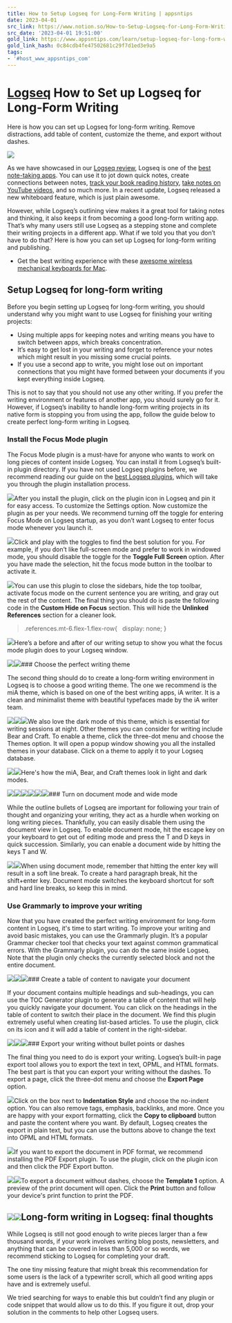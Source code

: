 ```yaml
---
title: How to Setup Logseq for Long-Form Writing | appsntips
date: 2023-04-01
src_link: https://www.notion.so/How-to-Setup-Logseq-for-Long-Form-Writing-appsntips-041458b6b09248f7847457612fc70fcf
src_date: '2023-04-01 19:51:00'
gold_link: https://www.appsntips.com/learn/setup-logseq-for-long-form-writing/
gold_link_hash: 0c84cdb4fe47502681c29f7d1ed3e9a5
tags:
- '#host_www_appsntips_com'
---
```




[Logseq](https://www.appsntips.com/tag/logseq/)
How to Set up Logseq for Long-Form Writing
==========================================


Here is how you can set up Logseq for long-form writing. Remove distractions, add table of content, customize the theme, and export without dashes. 



![](/content/images/size/w1200/2023/03/Logseq-long-form-writing-setup.jpg)



As we have showcased in our [Logseq review](https://www.appsntips.com/logseq-review-note-taking-personal-knowledge-management-app/), Logseq is one of the [best note-taking apps](https://www.appsntips.com/best-note-taking-apps/). You can use it to jot down quick notes, create connections between notes, [track your book reading history](https://www.appsntips.com/learn/create-book-tracker-logseq-keep-track-books-you-read/), [take notes on YouTube videos](https://www.appsntips.com/learn/use-logseq-take-notes-youtube-videos/), and so much more. In a recent update, Logseq released a new whiteboard feature, which is just plain awesome.

However, while Logseq’s outlining view makes it a great tool for taking notes and thinking, it also keeps it from becoming a good long-form writing app. That’s why many users still use Logseq as a stepping stone and complete their writing projects in a different app. What if we told you that you don’t have to do that? Here is how you can set up Logseq for long-form writing and publishing.

* Get the best writing experience with these [awesome wireless mechanical keyboards for Mac](https://www.appsntips.com/best-wireless-mechanical-keyboards-for-mac/).

Setup Logseq for long-form writing
----------------------------------

Before you begin setting up Logseq for long-form writing, you should understand why you might want to use Logseq for finishing your writing projects:

* Using multiple apps for keeping notes and writing means you have to switch between apps, which breaks concentration.
* It’s easy to get lost in your writing and forget to reference your notes which might result in you missing some crucial points.
* If you use a second app to write, you might lose out on important connections that you might have formed between your documents if you kept everything inside Logseq.

This is not to say that you should not use any other writing. If you prefer the writing environment or features of another app, you should surely go for it. However, if Logseq’s inability to handle long-form writing projects in its native form is stopping you from using the app, follow the guide below to create perfect long-form writing in Logseq.

### Install the Focus Mode plugin

The Focus Mode plugin is a must-have for anyone who wants to work on long pieces of content inside Logseq. You can install it from Logseq’s built-in plugin directory. If you have not used Logseq plugins before, we recommend reading our guide on the [best Logseq plugins](https://www.appsntips.com/best-logseq-plugins/), which will take you through the plugin installation process.

![](https://www.appsntips.com/content/images/2023/03/focus-mode-plugin.jpg)After you install the plugin, click on the plugin icon in Logseq and pin it for easy access. To customize the Settings option. Now customize the plugin as per your needs. We recommend turning off the toggle for entering Focus Mode on Logseq startup, as you don’t want Logseq to enter focus mode whenever you launch it.

![](https://www.appsntips.com/content/images/2023/03/focus-mode-plugin-1.jpg)Click and play with the toggles to find the best solution for you. For example, if you don’t like full-screen mode and prefer to work in windowed mode, you should disable the toggle for the ****Toggle Full Screen**** option. After you have made the selection, hit the focus mode button in the toolbar to activate it.

![](https://www.appsntips.com/content/images/2023/03/focus-mode-plugin-2.jpg)You can use this plugin to close the sidebars, hide the top toolbar, activate focus mode on the current sentence you are writing, and gray out the rest of the content. The final thing you should do is paste the following code in the ****Custom Hide on Focus**** section. This will hide the ****Unlinked References**** section for a cleaner look. 


> .references.mt-6.flex-1.flex-row{   display: none; }

![](https://www.appsntips.com/content/images/2023/03/focus-mode-plugin-3.jpg)Here’s a before and after of our writing setup to show you what the focus mode plugin does to your Logseq window.

![](https://www.appsntips.com/content/images/2023/03/without-focus-mode.jpg)![](https://www.appsntips.com/content/images/2023/03/with-focus-mode.jpg)### Choose the perfect writing theme

The second thing should do to create a long-form writing environment in Logseq is to choose a good writing theme. The one we recommend is the miA theme, which is based on one of the best writing apps, iA writer. It is a clean and minimalist theme with beautiful typefaces made by the iA writer team.

![](https://www.appsntips.com/content/images/2023/03/miA-theme.jpg)![](https://www.appsntips.com/content/images/2023/03/Bear-theme.jpg)![](https://www.appsntips.com/content/images/2023/03/Craft-theme.jpg)We also love the dark mode of this theme, which is essential for writing sessions at night. Other themes you can consider for writing include Bear and Craft. To enable a theme, click the three-dot menu and choose the Themes option. It will open a popup window showing you all the installed themes in your database. Click on a theme to apply it to your Logseq database.

![](https://www.appsntips.com/content/images/2023/03/Using-themes-in-Logseq-1.jpg)![](https://www.appsntips.com/content/images/2023/03/Using-themes-in-Logseq-2.jpg)Here's how the miA, Bear, and Craft themes look in light and dark modes.

![](https://www.appsntips.com/content/images/2023/03/Bear-dark-1.jpg)![](https://www.appsntips.com/content/images/2023/03/bear-light-1.jpg)![](https://www.appsntips.com/content/images/2023/03/craft-dark-1.jpg)![](https://www.appsntips.com/content/images/2023/03/craft-light-1.jpg)![](https://www.appsntips.com/content/images/2023/03/miA-dark-1.jpg)![](https://www.appsntips.com/content/images/2023/03/miA-light-1.jpg)### Turn on document mode and wide mode

While the outline bullets of Logseq are important for following your train of thought and organizing your writing, they act as a hurdle when working on long writing pieces. Thankfully, you can easily disable them using the document view in Logseq. To enable document mode, hit the escape key on your keyboard to get out of editing mode and press the T and D keys in quick succession. Similarly, you can enable a document wide by hitting the keys T and W.

![](https://www.appsntips.com/content/images/2023/03/document-mode.jpg)![](https://www.appsntips.com/content/images/2023/03/wide-mode.jpg)When using document mode, remember that hitting the enter key will result in a soft line break. To create a hard paragraph break, hit the shift+enter key. Document mode switches the keyboard shortcut for soft and hard line breaks, so keep this in mind.

### Use Grammarly to improve your writing

Now that you have created the perfect writing environment for long-form content in Logseq, it's time to start writing. To improve your writing and avoid basic mistakes, you can use the Grammarly plugin. It’s a popular Grammar checker tool that checks your text against common grammatical errors. With the Grammarly plugin, you can do the same inside Logseq. Note that the plugin only checks the currently selected block and not the entire document.

![](https://www.appsntips.com/content/images/2023/03/Grammarly-plugin.jpg)![](https://www.appsntips.com/content/images/2023/03/using-Grammarly-plugin-in-logseq.jpg)![](https://www.appsntips.com/content/images/2023/03/Grammarly-plugin-working-in-logseq.jpg)### Create a table of content to navigate your document

If your document contains multiple headings and sub-headings, you can use the TOC Generator plugin to generate a table of content that will help you quickly navigate your document. You can click on the headings in the table of content to switch their place in the document. We find this plugin extremely useful when creating list-based articles. To use the plugin, click on its icon and it will add a table of content in the right-sidebar.

![](https://www.appsntips.com/content/images/2023/03/toc-plugin.jpg)![](https://www.appsntips.com/content/images/2023/03/using-open-toc-plugin.jpg)![](https://www.appsntips.com/content/images/2023/03/toc-plugin-working-in-logseq.jpg)### Export your writing without bullet points or dashes

The final thing you need to do is export your writing. Logseq’s built-in page export tool allows you to export the text in text, OPML, and HTML formats. The best part is that you can export your writing without the dashes. To export a page, click the three-dot menu and choose the ****Export Page**** option.

![](https://www.appsntips.com/content/images/2023/03/export-logseq-page.jpg)Click on the box next to ****Indentation Style**** and choose the no-indent option. You can also remove tags, emphasis, backlinks, and more. Once you are happy with your export formatting, click the ****Copy to clipboard**** button and paste the content where you want. By default, Logseq creates the export in plain text, but you can use the buttons above to change the text into OPML and HTML formats. 

![](https://www.appsntips.com/content/images/2023/03/logseq-page-export-tool.jpg)If you want to export the document in PDF format, we recommend installing the PDF Export plugin. To use the plugin, click on the plugin icon and then click the PDF Export button.

![](https://www.appsntips.com/content/images/2023/03/pdf-export-plugin.jpg)![](https://www.appsntips.com/content/images/2023/03/exporting-pdf-in-logseq.jpg)To export a document without dashes, choose the ****Template 1**** option. A preview of the print document will open. Click the ****Print**** button and follow your device's print function to print the PDF.

![](https://www.appsntips.com/content/images/2023/03/pdf-export-template.jpg)![](https://www.appsntips.com/content/images/2023/03/Downloading-pdf.jpg)Long-form writing in Logseq: final thoughts
-------------------------------------------

While Logseq is still not good enough to write pieces larger than a few thousand words, if your work involves writing blog posts, newsletters, and anything that can be covered in less than 5,000 or so words, we recommend sticking to Logseq for completing your draft.

The one tiny missing feature that might break this recommendation for some users is the lack of a typewriter scroll, which all good writing apps have and is extremely useful.

We tried searching for ways to enable this but couldn’t find any plugin or code snippet that would allow us to do this. If you figure it out, drop your solution in the comments to help other Logseq users.